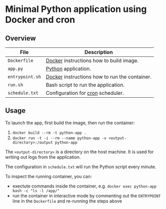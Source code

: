 # Minimal Python application using Docker and cron

## Overview

| File | Description |
|---|---|
| `Dockerfile` | [Docker] instructions how to build image. |
| `app.py` | [Python] application. | 
| `entrypoint.sh` | [Docker] instructions how to run the container.  |
| `run.sh` | Bash script to run the application. |
| `schedule.txt` | Configuration for [cron] scheduler. | 

[docker]: https://www.docker.com
[python]: https://www.python.org
[cron]: https://en.wikipedia.org/wiki/Cron

## Usage
To launch the app, first build the image, then run the container:

1. `docker build --rm -t python-app .`
2. `docker run -t -i --rm --name python-app -v <output-directory>:/output python-app`

The `<output-directory>` is a directory on the host machine. It is used for writing out logs from the application.

The configuration in `schedule.txt` will run the Python script every minute.

To inspect the running container, you can: 

* exectute commands inside the container, e.g. `docker exec python-app bash -c "ls -l /app/"`
* run the container in interactive mode by commenting out the `ENTRYPOINT` line in the `Dockerfile` and re-running the steps above 
